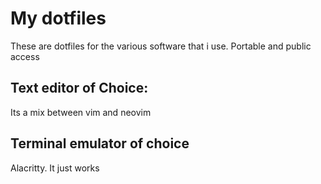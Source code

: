 # My dotfiles

These are dotfiles for the various software that i use. Portable and public access

## Text editor of Choice:

Its a mix between vim and neovim

## Terminal emulator of choice

Alacritty. It just works
